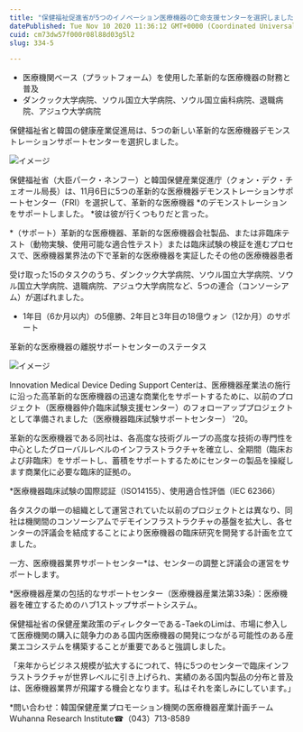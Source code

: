 ```yaml
---
title: "保健福祉促進省が5つのイノベーション医療機器の亡命支援センターを選択しました"
datePublished: Tue Nov 10 2020 11:36:12 GMT+0000 (Coordinated Universal Time)
cuid: cm73dw57f000r08l88d03g5l2
slug: 334-5

---
```



- 医療機関ベース（プラットフォーム）を使用した革新的な医療機器の財務と普及
- ダンクック大学病院、ソウル国立大学病院、ソウル国立歯科病院、退職病院、アジュウ大学病院

保健福祉省と韓国の健康産業促進局は、5つの新しい革新的な医療機器デモンストレーションサポートセンターを選択しました。

![イメージ](https://cdn.hashnode.com/res/hashnode/image/upload/v1739453815891/87dc4631-5757-4452-8ca9-ff2257fd1dfd.jpeg)

保健福祉省（大臣パーク・ネンフー）と韓国保健産業促進庁（クォン・デク・チェオール局長）は、11月6日に5つの革新的な医療機器デモンストレーションサポートセンター（FRI）を選択して、革新的な医療機器 *のデモンストレーションをサポートしました。 *彼は彼が行くつもりだと言った。

*（サポート）革新的な医療機器、革新的な医療機器会社製品、または非臨床テスト（動物実験、使用可能な適合性テスト）または臨床試験の検証を進むプロセスで、医療機器業界法の下で革新的な医療機器を実証したその他の医療機器患者

受け取った15のタスクのうち、ダンクック大学病院、ソウル国立大学病院、ソウル国立大学病院、退職病院、アジュウ大学病院など、5つの連合（コンソーシアム）が選ばれました。

* 1年目（6か月以内）の5億勝、2年目と3年目の18億ウォン（12か月）のサポート

革新的な医療機器の離脱サポートセンターのステータス

![イメージ](https://cdn.hashnode.com/res/hashnode/image/upload/v1739453817573/234cf685-ec5b-4b03-a6a6-fcc5e6202fc3.png)

Innovation Medical Device Deding Support Centerは、医療機器産業法の施行に沿った高革新的な医療機器の迅速な商業化をサポートするために、以前のプロジェクト（医療機器仲介臨床試験支援センター）のフォローアッププロジェクトとして準備されました（医療機器臨床試験サポートセンター） '20。

革新的な医療機器である同社は、各高度な技術グループの高度な技術の専門性を中心としたグローバルレベルのインフラストラクチャを確立し、全期間（臨床および非臨床）をサポートし、蓄積をサポートするためにセンターの製品を操縦します商業化に必要な臨床的証拠の。

*医療機器臨床試験の国際認証（ISO14155）、使用適合性評価（IEC 62366）

各タスクの単一の組織として運営されていた以前のプロジェクトとは異なり、同社は機関間のコンソーシアムでデモインフラストラクチャの基盤を拡大し、各センターの評議会を結成することにより医療機器の臨床研究を開発する計画を立てました。

一方、医療機器業界サポートセンター*は、センターの調整と評議会の運営をサポートします。

*医療機器産業の包括的なサポートセンター（医療機器産業法第33条）：医療機器を確立するためのハブ1ストップサポートシステム。

保健福祉省の保健産業政策のディレクターである-TaekのLimは、市場に参入して医療機関の購入に競争力のある国内医療機器の開発につながる可能性のある産業エコシステムを構築することが重要であると強調しました。

「来年からビジネス規模が拡大するにつれて、特に5つのセンターで臨床インフラストラクチャが世界レベルに引き上げられ、実績のある国内製品の分布と普及は、医療機器業界が飛躍する機会となります。私はそれを楽しみにしています。」

*問い合わせ：韓国保健産業プロモーション機関の医療機器産業計画チームWuhanna Research Institute☎（043）713-8589